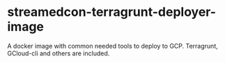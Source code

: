 # streamedcon-terragrunt-deployer-image
A docker image with common needed tools to deploy to GCP. Terragrunt, GCloud-cli and others are included.
